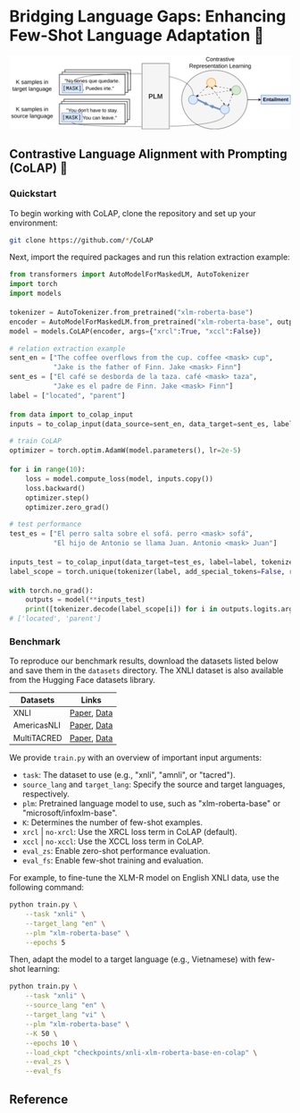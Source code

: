 # Bridging Language Gaps: Enhancing Few-Shot Language Adaptation 🌁 

![](colap.png)

## Contrastive Language Alignment with Prompting (CoLAP) 🤝

### Quickstart

To begin working with CoLAP, clone the repository and set up your environment:

```bash
git clone https://github.com/*/CoLAP
```

Next, import the required packages and run this relation extraction example:

```python
from transformers import AutoModelForMaskedLM, AutoTokenizer
import torch
import models

tokenizer = AutoTokenizer.from_pretrained("xlm-roberta-base")
encoder = AutoModelForMaskedLM.from_pretrained("xlm-roberta-base", output_hidden_states=True)
model = models.CoLAP(encoder, args={"xrcl":True, "xccl":False})
```

```python
# relation extraction example
sent_en = ["The coffee overflows from the cup. coffee <mask> cup",
           "Jake is the father of Finn. Jake <mask> Finn"]
sent_es = ["El café se desborda de la taza. café <mask> taza",
           "Jake es el padre de Finn. Jake <mask> Finn"]
label = ["located", "parent"]

from data import to_colap_input
inputs = to_colap_input(data_source=sent_en, data_target=sent_es, label=label, label_source=label, tokenizer=tokenizer) 
```

```python
# train CoLAP
optimizer = torch.optim.AdamW(model.parameters(), lr=2e-5)

for i in range(10):
    loss = model.compute_loss(model, inputs.copy())
    loss.backward()
    optimizer.step()
    optimizer.zero_grad()
```

```python
# test performance
test_es = ["El perro salta sobre el sofá. perro <mask> sofá",
           "El hijo de Antonio se llama Juan. Antonio <mask> Juan"]

inputs_test = to_colap_input(data_target=test_es, label=label, tokenizer=tokenizer)
label_scope = torch.unique(tokenizer(label, add_special_tokens=False, return_tensors="pt")["input_ids"])

with torch.no_grad():
    outputs = model(**inputs_test)
    print([tokenizer.decode(label_scope[i]) for i in outputs.logits.argmax(-1).reshape(-1)])
# ['located', 'parent']
```

### Benchmark

To reproduce our benchmark results, download the datasets listed below and save them in the `datasets` directory. The XNLI dataset is also available from the Hugging Face datasets library.

| Datasets | Links |
|---------|------|
| XNLI | [Paper](https://arxiv.org/abs/1809.05053),  [Data](https://github.com/facebookresearch/XNLI) |
| AmericasNLI | [Paper](https://arxiv.org/abs/2104.08726),  [Data](https://github.com/abteen/americasnli)     |
| MultiTACRED | [Paper](https://arxiv.org/abs/2305.04582),  [Data](https://github.com/DFKI-NLP/MultiTACRED)     |

We provide `train.py` with an overview of important input arguments:

- `task`: The dataset to use (e.g., "xnli", "amnli", or "tacred").
- `source_lang` and `target_lang`: Specify the source and target languages, respectively.
- `plm`: Pretrained language model to use, such as "xlm-roberta-base" or "microsoft/infoxlm-base".
- `K`: Determines the number of few-shot examples.
- `xrcl` | `no-xrcl`: Use the XRCL loss term in CoLAP (default).
- `xccl` | `no-xccl`: Use the XCCL loss term in CoLAP.
- `eval_zs`: Enable zero-shot performance evaluation.
- `eval_fs`: Enable few-shot training and evaluation.

For example, to fine-tune the XLM-R model on English XNLI data, use the following command:

```bash
python train.py \
    --task "xnli" \
    --target_lang "en" \
    --plm "xlm-roberta-base" \
    --epochs 5
```

Then, adapt the model to a target language (e.g., Vietnamese) with few-shot learning:

```bash
python train.py \
    --task "xnli" \
    --source_lang "en" \
    --target_lang "vi" \
    --plm "xlm-roberta-base" \
    --K 50 \
    --epochs 10 \
    --load_ckpt "checkpoints/xnli-xlm-roberta-base-en-colap" \
    --eval_zs \
    --eval_fs
```

## Reference
```bibtex
```
